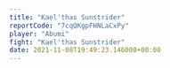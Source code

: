 ```yaml
---
title: "Kael'thas Sunstrider"
reportCode: "7cqQKgpFHNLaCxPy"
player: "Abumi"
fight: "Kael'thas Sunstrider"
date: 2021-11-08T19:49:23.146000+00:00
---
```

